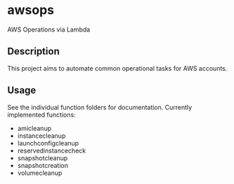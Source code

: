 # awsops

AWS Operations via Lambda

## Description

This project aims to automate common operational tasks for AWS accounts.

## Usage

See the individual function folders for documentation.  Currently implemented functions:

* amicleanup
* instancecleanup
* launchconfigcleanup
* reservedinstancecheck
* snapshotcleanup
* snapshotcreation
* volumecleanup
